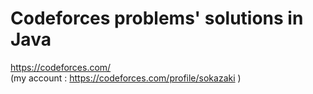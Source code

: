 # Codeforces problems' solutions in Java

https://codeforces.com/  
(my account : https://codeforces.com/profile/sokazaki )  
